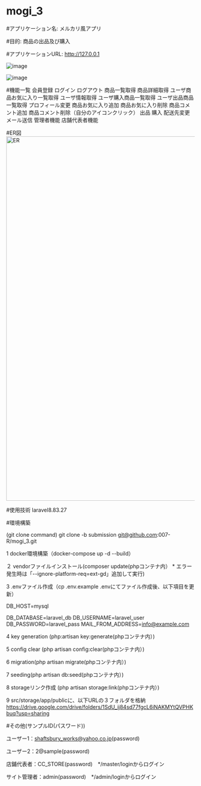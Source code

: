 # mogi_3

#アプリケーション名:
メルカリ風アプリ

#目的:
商品の出品及び購入

#アプリケーションURL:
http://127.0.0.1


![image](https://github.com/007-R/mogi_3/assets/66697562/a84ac8bc-59d5-4851-bf36-3ed471758e27)

![image](https://github.com/007-R/mogi_3/assets/66697562/bae880a7-a8fb-4d57-83c1-4d0f3cf5266b)


#機能一覧
会員登録
ログイン
ログアウト
商品一覧取得
商品詳細取得
ユーザ商品お気に入り一覧取得
ユーザ情報取得
ユーザ購入商品一覧取得
ユーザ出品商品一覧取得
プロフィール変更
商品お気に入り追加
商品お気に入り削除
商品コメント追加
商品コメント削除（自分のアイコンクリック）
出品
購入
配送先変更
メール送信
管理者機能
店舗代表者機能

#ER図
<img width="971" alt="ER" src="https://github.com/007-R/mogi_3/assets/66697562/b940ef22-a1bf-42e2-8efb-e9a7e2dcf794">



#使用技術
laravel8.83.27

#環境構築

(git clone command)
git clone -b submission git@github.com:007-R/mogi_3.git

1 docker環境構築（docker-compose up -d --build）

２ vendorファイルインストール(composer update(phpコンテナ内） * エラー発生時は「--ignore-platform-req=ext-gd」追加して実行)

3 .envファイル作成（cp .env.example .envにてファイル作成後、以下項目を更新）

DB_HOST=mysql

DB_DATABASE=laravel_db
DB_USERNAME=laravel_user
DB_PASSWORD=laravel_pass
MAIL_FROM_ADDRESS=info@example.com

4 key generation (php:artisan key:generate(phpコンテナ内）)

5 config clear (php artisan config:clear(phpコンテナ内）)

6 migration(php artisan migrate(phpコンテナ内）)

7 seeding(php artisan db:seed(phpコンテナ内）)

8 storageリンク作成 (php artisan storage:link(phpコンテナ内）)

9 src/storage/app/publicに、以下URLの３フォルダを格納
https://drive.google.com/drive/folders/1SdU_ij84sd77fgcL6iNAKMYtQVPHKbuq?usp=sharing

#その他(サンプルID(パスワード))

ユーザー1：shaftsbury_works@yahoo.co.jp(password)

ユーザー2：2@sample(password)

店鋪代表者：CC_STORE(password)　*/master/loginからログイン

サイト管理者：admin(password)　*/admin/loginからログイン
